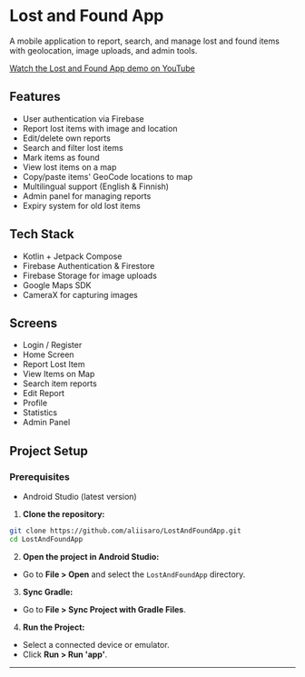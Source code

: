 # Lost and Found App

A mobile application to report, search, and manage lost and found items with geolocation, image uploads, and admin tools.

[Watch the Lost and Found App demo on YouTube](https://www.youtube.com/watch?v=7ez7mB4x1yM)

## Features
- User authentication via Firebase
- Report lost items with image and location
- Edit/delete own reports
- Search and filter lost items
- Mark items as found
- View lost items on a map
- Copy/paste items' GeoCode locations to map
- Multilingual support (English & Finnish)
- Admin panel for managing reports
- Expiry system for old lost items

## Tech Stack
- Kotlin + Jetpack Compose
- Firebase Authentication & Firestore
- Firebase Storage for image uploads
- Google Maps SDK
- CameraX for capturing images

## Screens
- Login / Register
- Home Screen
- Report Lost Item
- View Items on Map
- Search item reports
- Edit Report
- Profile
- Statistics
- Admin Panel

## Project Setup

### Prerequisites
- Android Studio (latest version)

1. **Clone the repository:**

```bash
git clone https://github.com/aliisaro/LostAndFoundApp.git
cd LostAndFoundApp
```

2. **Open the project in Android Studio:**

- Go to **File > Open** and select the `LostAndFoundApp` directory.

3. **Sync Gradle:**

- Go to **File > Sync Project with Gradle Files**.

4. **Run the Project:**

- Select a connected device or emulator.
- Click **Run > Run 'app'**.
---
